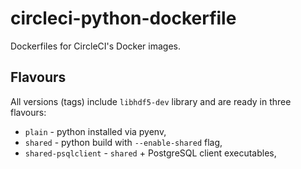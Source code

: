 # circleci-python-dockerfile

Dockerfiles for CircleCI's Docker images.

## Flavours

All versions (tags) include `libhdf5-dev` library and are ready in three flavours:

 * `plain` - python installed via pyenv,
 * `shared` - python build with `--enable-shared` flag,
 * `shared-psqlclient` - `shared` + PostgreSQL client executables,
